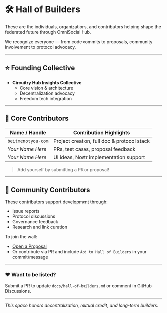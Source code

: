 # 🛠️ Hall of Builders

These are the individuals, organizations, and contributors helping shape the federated future through OmniSocial Hub.

We recognize everyone — from code commits to proposals, community involvement to protocol advocacy.

---

## ⭐ Founding Collective

- **Circuitry Hub Insights Collective**
  - Core vision & architecture
  - Decentralization advocacy
  - Freedom tech integration

---

## 👷 Core Contributors

| Name / Handle     | Contribution Highlights                    |
|-------------------|---------------------------------------------|
| `beitmenotyou-com` | Project creation, full doc & protocol stack |
| _Your Name Here_  | PRs, test cases, proposal feedback         |
| _Your Name Here_  | UI ideas, Nostr implementation support     |

> Add yourself by submitting a PR or proposal!

---

## 💬 Community Contributors

These contributors support development through:

- Issue reports
- Protocol discussions
- Governance feedback
- Research and link curation

To join the wall:
- [Open a Proposal](https://github.com/beitmenotyou-com/omnisocial-hub/issues/new?template=proposal.md)
- Or contribute via PR and include `Add to Hall of Builders` in your commit/message

---

### ❤️ Want to be listed?

Submit a PR to update `docs/hall-of-builders.md` or comment in GitHub Discussions.

---

_This space honors decentralization, mutual credit, and long-term builders._
